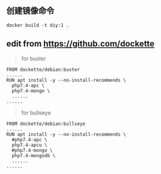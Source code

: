## 创建镜像命令
```
docker build -t diy:1 .
```

## edit from https://github.com/dockette

> for buster
```
FROM dockette/debian:buster
......
RUN apt install -y --no-install-recommends \
  php7.4-apc \
  php7.4-mongo \
  ......
......
```
> for bullseye
```
FROM dockette/debian:bullseye
......
RUN apt install -y --no-install-recommends \
  #php7.4-apc \
  php7.4-apcu \
  #php7.4-mongo \
  php7.4-mongodb \
  ......
......
```
